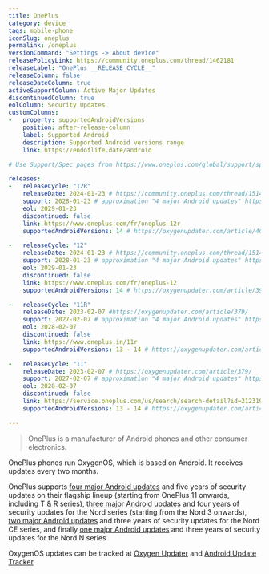 ```yaml
---
title: OnePlus
category: device
tags: mobile-phone
iconSlug: oneplus
permalink: /oneplus
versionCommand: "Settings -> About device"
releasePolicyLink: https://community.oneplus.com/thread/1462181
releaseLabel: "OnePlus __RELEASE_CYCLE__"
releaseColumn: false
releaseDateColumn: true
activeSupportColumn: Active Major Updates
discontinuedColumn: true
eolColumn: Security Updates
customColumns:
-   property: supportedAndroidVersions
    position: after-release-column
    label: Supported Android
    description: Supported Android versions range
    link: https://endoflife.date/android

# Use Support/Spec pages from https://www.oneplus.com/global/support/spec pages for older phones

releases:
-   releaseCycle: "12R"
    releaseDate: 2024-01-23 # https://community.oneplus.com/thread/1514801169317232648
    support: 2028-01-23 # approximation "4 major Android updates" https://community.oneplus.com/thread/1211291251581124608
    eol: 2029-01-23
    discontinued: false
    link: https://www.oneplus.com/fr/oneplus-12r
    supportedAndroidVersions: 14 # https://oxygenupdater.com/article/401/

-   releaseCycle: "12"
    releaseDate: 2024-01-23 # https://community.oneplus.com/thread/1514801169317232648
    support: 2028-01-23 # approximation "4 major Android updates" https://community.oneplus.com/thread/1211291251581124608
    eol: 2029-01-23
    discontinued: false
    link: https://www.oneplus.com/fr/oneplus-12
    supportedAndroidVersions: 14 # https://oxygenupdater.com/article/396/

-   releaseCycle: "11R"
    releaseDate: 2023-02-07 #https://oxygenupdater.com/article/379/
    support: 2027-02-07 # approximation "4 major Android updates" https://community.oneplus.com/thread/1211291251581124608
    eol: 2028-02-07
    discontinued: false
    link: https://www.oneplus.in/11r
    supportedAndroidVersions: 13 - 14 # https://oxygenupdater.com/article/431/ https://community.oneplus.com/thread/1480591576202739713

-   releaseCycle: "11"
    releaseDate: 2023-02-07 # https://oxygenupdater.com/article/379/
    support: 2027-02-07 # approximation "4 major Android updates" https://community.oneplus.com/thread/1211291251581124608
    eol: 2028-02-07
    discontinued: false
    link: https://service.oneplus.com/us/search/search-detail?id=2123192&articleIndex=2
    supportedAndroidVersions: 13 - 14 # https://oxygenupdater.com/article/426/ https://community.oneplus.com/thread/1465453057260126214

---
```


> OnePlus is a manufacturer of Android phones and other consumer electronics.

OnePlus phones run OxygenOS, which is based on Android. It receives updates every two months.

OnePlus supports [four major Android updates](https://community.oneplus.com/thread/1211291251581124608) and five years of security updates on their flagship lineup (starting from OnePlus 11 onwards, including T & R series), [three major Android updates](https://community.oneplus.com/thread/1356800969827942405) and four years of security updates for the Nord series (starting from the Nord 3 onwards), [two major Android updates](https://community.oneplus.com/thread/1462181) and three years of security updates for the Nord CE series, and finally [one major Android updates](https://community.oneplus.com/thread/1462181) and three years of security updates for the Nord N series

OxygenOS updates can be tracked at [Oxygen Updater](https://oxygenupdater.com/news/all/)
and [Android Update Tracker](https://www.androidupdatetracker.com/policy/oneplus)
